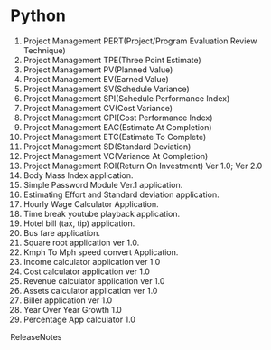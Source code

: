 # Python

1. Project Management PERT(Project/Program Evaluation Review Technique)
2. Project Management TPE(Three Point Estimate)
3. Project Management PV(Planned Value)
4. Project Management EV(Earned Value)
5. Project Management SV(Schedule Variance)
6. Project Management SPI(Schedule Performance Index)
7. Project Management CV(Cost Variance)
8. Project Management CPI(Cost Performance Index)
9. Project Management EAC(Estimate At Completion)
10. Project Management ETC(Estimate To Complete) 
11. Project Management SD(Standard Deviation)
12. Project Management VC(Variance At Completion)
13. Project Management ROI(Return On Investment) Ver 1.0; Ver 2.0
14. Body Mass Index application.
15. Simple Password Module Ver.1 application. 
16. Estimating Effort and Standard deviation application.
17. Hourly Wage Calculator Application.
18. Time break youtube playback application.
19. Hotel bill (tax, tip) application.
20. Bus fare application.
21. Square root application ver 1.0.
22. Kmph To Mph speed convert Application.
23. Income calculator application ver 1.0
24. Cost calculator application ver 1.0
25. Revenue calculator application ver 1.0
26. Assets calculator application ver 1.0
27. Biller application ver 1.0
28. Year Over Year Growth 1.0
29. Percentage App calculator 1.0 

ReleaseNotes
